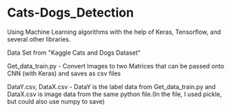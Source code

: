 # Cats-Dogs_Detection
Using Machine Learning algorithms with the help of Keras, Tensorflow, and several other libraries.

Data Set from "Kaggle Cats and Dogs Dataset"

Get_data_train.py  -  Convert Images to two Matrices that can be passed onto CNN (with Keras) and saves as csv files

DataY.csv, DataX.csv - DataY is the label data from Get_data_train.py and DataX.csv is image data from the same python file.(In the file, I used pickle, but could also use numpy to save)


